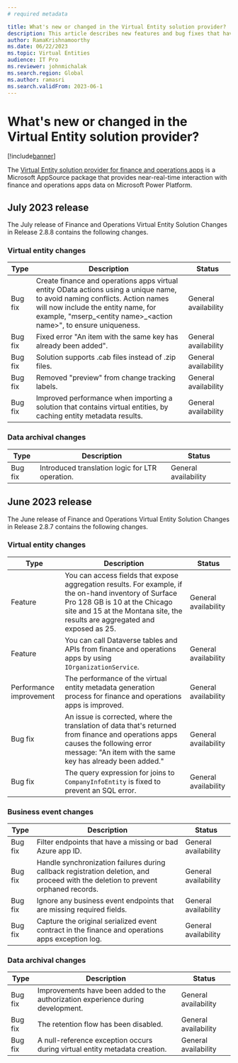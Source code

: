 ```yaml
---
# required metadata

title: What's new or changed in the Virtual Entity solution provider?
description: This article describes new features and bug fixes that have been released in the Virtual Entity solution provider for finance and operations apps.
author: RamaKrishnamoorthy
ms.date: 06/22/2023
ms.topic: Virtual Entities
audience: IT Pro
ms.reviewer: johnmichalak
ms.search.region: Global
ms.author: ramasri
ms.search.validFrom: 2023-06-1
---
```


# What's new or changed in the Virtual Entity solution provider?

[!include[banner](../includes/banner.md)]

The [Virtual Entity solution provider for finance and operations apps](https://appsource.microsoft.com/product/dynamics-365/mscrm.finance_and_operations_virtual_entity) is a Microsoft AppSource package that provides near-real-time interaction with finance and operations apps data on Microsoft Power Platform.

## July 2023 release

The July release of Finance and Operations Virtual Entity Solution Changes in Release 2.8.8 contains the following changes.

### Virtual entity changes

| Type | Description | Status |
|---|---|---|
| Bug fix | Create finance and operations apps virtual entity OData actions using a unique name, to avoid naming conflicts. Action names will now include the entity name, for example, "mserp_\<entity name\>_\<action name\>", to ensure uniqueness. | General availability |
| Bug fix | Fixed error "An item with the same key has already been added". | General availability |
| Bug fix | Solution supports .cab files instead of .zip files. | General availability |
| Bug fix | Removed "preview" from change tracking labels. | General availability |
| Bug fix | Improved performance when importing a solution that contains virtual entities, by caching entity metadata results. | General availability |

### Data archival changes

| Type | Description | Status |
|---|---|---|
| Bug fix | Introduced translation logic for LTR operation. | General availability |

## June 2023 release

The June release of Finance and Operations Virtual Entity Solution Changes in Release 2.8.7 contains the following changes.

### Virtual entity changes

| Type | Description | Status |
|---|---|---|
| Feature | You can access fields that expose aggregation results. For example, if the on-hand inventory of Surface Pro 128 GB is 10 at the Chicago site and 15 at the Montana site, the results are aggregated and exposed as 25. | General availability |
| Feature | You can call Dataverse tables and APIs from finance and operations apps by using `IOrganizationService`. | General availability |
| Performance improvement | The performance of the virtual entity metadata generation process for finance and operations apps is improved. | General availability |
| Bug fix | An issue is corrected, where the translation of data that's returned from finance and operations apps causes the following error message: "An item with the same key has already been added." | General availability |
| Bug fix | The query expression for joins to `CompanyInfoEntity` is fixed to prevent an SQL error. | General availability |

### Business event changes

| Type | Description | Status |
|---|---|---|
| Bug fix | Filter endpoints that have a missing or bad Azure app ID. | General availability |
| Bug fix | Handle synchronization failures during callback registration deletion, and proceed with the deletion to prevent orphaned records. | General availability |
| Bug fix | Ignore any business event endpoints that are missing required fields. | General availability |
| Bug fix | Capture the original serialized event contract in the finance and operations apps exception log. | General availability |

### Data archival changes

| Type | Description | Status |
|---|---|---|
| Bug fix | Improvements have been added to the authorization experience during development. | General availability |
| Bug fix | The retention flow has been disabled. | General availability |
| Bug fix | A null-reference exception occurs during virtual entity metadata creation. | General availability |
